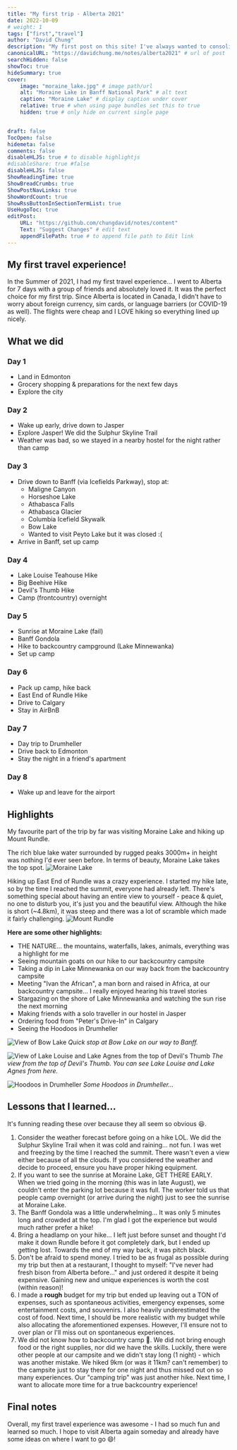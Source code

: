```yaml
---
title: "My first trip - Alberta 2021"
date: 2022-10-09
# weight: 1
tags: ["first","travel"]
author: "David Chung"
description: "My first post on this site! I've always wanted to consolidate my travel notes into one website and finally got around to doing it. This post is a little late considering my trip was over a year ago but I figured it's better late than never."
canonicalURL: "https://davidchung.me/notes/alberta2021" # url of post
searchHidden: false
showToc: true
hideSummary: true
cover:
    image: "moraine_lake.jpg" # image path/url
    alt: "Moraine Lake in Banff National Park" # alt text
    caption: "Moraine Lake" # display caption under cover
    relative: true # when using page bundles set this to true
    hidden: true # only hide on current single page


draft: false
TocOpen: false
hidemeta: false
comments: false
disableHLJS: true # to disable highlightjs
#disableShare: true #false
disableHLJS: false
ShowReadingTime: true
ShowBreadCrumbs: true
ShowPostNavLinks: true
ShowWordCount: true
ShowRssButtonInSectionTermList: true
UseHugoToc: true
editPost:
    URL: "https://github.com/chungdavid/notes/content"
    Text: "Suggest Changes" # edit text
    appendFilePath: true # to append file path to Edit link
---
```

## My first travel experience!
In the Summer of 2021, I had my first travel experience... I went to Alberta for 7 days with a group of friends and absolutely loved it. It was the perfect choice for my first trip. Since Alberta is located in Canada, I didn't have to worry about foreign currency, sim cards, or language barriers (or COVID-19 as well). The flights were cheap and I LOVE hiking so everything lined up nicely.

## What we did
### Day 1
- Land in Edmonton
- Grocery shopping & preparations for the next few days
- Explore the city
### Day 2
- Wake up early, drive down to Jasper
- Explore Jasper! We did the Sulphur Skyline Trail
- Weather was bad, so we stayed in a nearby hostel for the night rather than camp
### Day 3
- Drive down to Banff (via Icefields Parkway), stop at:
    - Maligne Canyon
    - Horseshoe Lake
    - Athabasca Falls
    - Athabasca Glacier
    - Columbia Icefield Skywalk
    - Bow Lake
    - Wanted to visit Peyto Lake but it was closed :(
- Arrive in Banff, set up camp
### Day 4
- Lake Louise Teahouse Hike
- Big Beehive Hike
- Devil's Thumb Hike
- Camp (frontcountry) overnight
### Day 5
- Sunrise at Moraine Lake (fail)
- Banff Gondola
- Hike to backcountry campground (Lake Minnewanka)
- Set up camp
### Day 6
- Pack up camp, hike back
- East End of Rundle Hike
- Drive to Calgary
- Stay in AirBnB
### Day 7
- Day trip to Drumheller
- Drive back to Edmonton
- Stay the night in a friend's apartment
### Day 8
- Wake up and leave for the airport

## Highlights
My favourite part of the trip by far was visiting Moraine Lake and hiking up Mount Rundle.

The rich blue lake water surrounded by rugged peaks 3000m+ in height was nothing I'd ever seen before. In terms of beauty, Moraine Lake takes the top spot.
![Moraine Lake](moraine_lake.jpg)

Hiking up East End of Rundle was a crazy experience. I started my hike late, so by the time I reached the summit, everyone had already left. There's something special about having an entire view to yourself - peace & quiet, no one to disturb you, it's just you and the beautiful view. Although the hike is short (~4.8km), it was steep and there was a lot of scramble which made it fairly challenging.
![Mount Rundle](rundle.jpg)

**Here are some other highlights:**
- THE NATURE... the mountains, waterfalls, lakes, animals, everything was a highlight for me
- Seeing mountain goats on our hike to our backcountry campsite
- Taking a dip in Lake Minnewanka on our way back from the backcountry campsite
- Meeting "Ivan the African", a man born and raised in Africa, at our backcountry campsite... I really enjoyed hearing his travel stories
- Stargazing on the shore of Lake Minnewanka and watching the sun rise the next morning
- Making friends with a solo traveller in our hostel in Jasper
- Ordering food from "Peter's Drive-In" in Calgary
- Seeing the Hoodoos in Drumheller

![View of Bow Lake](bow_lake.jpg)
*Quick stop at Bow Lake on our way to Banff.*

![View of Lake Louise and Lake Agnes from the top of Devil's Thumb](devils_thumb.jpg)
*The view from the top of Devil's Thumb. You can see Lake Louise and Lake Agnes from here.*  

![Hoodoos in Drumheller](hoodoos.jpg)
*Some Hoodoos in Drumheller...*  

## Lessons that I learned...
It's funning reading these over because they all seem so obvious 😆.

1. Consider the weather forecast before going on a hike LOL. We did the Sulphur Skyline Trail when it was cold and raining... not fun. I was wet and freezing by the time I reached the summit. There wasn't even a view either because of all the clouds. If you considered the weather and decide to proceed, ensure you have proper hiking equipment.
2. If you want to see the sunrise at Moraine Lake, GET THERE EARLY. When we tried going in the morning (this was in late August), we couldn't enter the parking lot because it was full. The worker told us that people camp overnight (or arrive during the night) just to see the sunrise at Moraine Lake.
3. The Banff Gondola was a little underwhelming... It was only 5 minutes long and crowded at the top. I'm glad I got the experience but would much rather prefer a hike!
4. Bring a headlamp on your hike... I left just before sunset and thought I'd make it down Rundle before it got completely dark, but I ended up getting lost. Towards the end of my way back, it was pitch black.
5. Don't be afraid to spend money. I tried to be as frugal as possible during my trip but then at a restaurant, I thought to myself: "I've never had fresh bison from Alberta before..." and just ordered it despite it being expensive. Gaining new and unique experiences is worth the cost (within reason)!
6. I made a **rough** budget for my trip but ended up leaving out a TON of expenses, such as spontaneous activities, emergency expenses, some entertainment costs, and souvenirs. I also heavily underestimated the cost of food. Next time, I should be more realistic with my budget while also allocating the aforementioned expenses. However, I'll ensure not to over plan or I'll miss out on spontaneous experiences.
7. We did not know how to backcountry camp 🤣. We did not bring enough food or the right supplies, nor did we have the skills. Luckily, there were other people at our campsite and we didn't stay long (1 night) - which was another mistake. We hiked 9km (or was it 11km? can't remember) to the campsite just to stay there for one night and thus missed out on so many experiences. Our "camping trip" was just another hike. Next time, I want to allocate more time for a true backcountry experience!

## Final notes
Overall, my first travel experience was awesome - I had so much fun and learned so much. I hope to visit Alberta again someday and already have some ideas on where I want to go 😄!